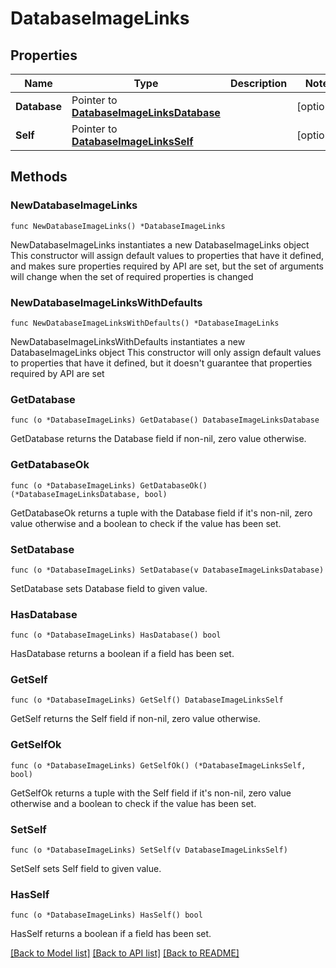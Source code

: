 # DatabaseImageLinks

## Properties

Name | Type | Description | Notes
------------ | ------------- | ------------- | -------------
**Database** | Pointer to [**DatabaseImageLinksDatabase**](DatabaseImageLinksDatabase.md) |  | [optional] 
**Self** | Pointer to [**DatabaseImageLinksSelf**](DatabaseImageLinksSelf.md) |  | [optional] 

## Methods

### NewDatabaseImageLinks

`func NewDatabaseImageLinks() *DatabaseImageLinks`

NewDatabaseImageLinks instantiates a new DatabaseImageLinks object
This constructor will assign default values to properties that have it defined,
and makes sure properties required by API are set, but the set of arguments
will change when the set of required properties is changed

### NewDatabaseImageLinksWithDefaults

`func NewDatabaseImageLinksWithDefaults() *DatabaseImageLinks`

NewDatabaseImageLinksWithDefaults instantiates a new DatabaseImageLinks object
This constructor will only assign default values to properties that have it defined,
but it doesn't guarantee that properties required by API are set

### GetDatabase

`func (o *DatabaseImageLinks) GetDatabase() DatabaseImageLinksDatabase`

GetDatabase returns the Database field if non-nil, zero value otherwise.

### GetDatabaseOk

`func (o *DatabaseImageLinks) GetDatabaseOk() (*DatabaseImageLinksDatabase, bool)`

GetDatabaseOk returns a tuple with the Database field if it's non-nil, zero value otherwise
and a boolean to check if the value has been set.

### SetDatabase

`func (o *DatabaseImageLinks) SetDatabase(v DatabaseImageLinksDatabase)`

SetDatabase sets Database field to given value.

### HasDatabase

`func (o *DatabaseImageLinks) HasDatabase() bool`

HasDatabase returns a boolean if a field has been set.

### GetSelf

`func (o *DatabaseImageLinks) GetSelf() DatabaseImageLinksSelf`

GetSelf returns the Self field if non-nil, zero value otherwise.

### GetSelfOk

`func (o *DatabaseImageLinks) GetSelfOk() (*DatabaseImageLinksSelf, bool)`

GetSelfOk returns a tuple with the Self field if it's non-nil, zero value otherwise
and a boolean to check if the value has been set.

### SetSelf

`func (o *DatabaseImageLinks) SetSelf(v DatabaseImageLinksSelf)`

SetSelf sets Self field to given value.

### HasSelf

`func (o *DatabaseImageLinks) HasSelf() bool`

HasSelf returns a boolean if a field has been set.


[[Back to Model list]](../README.md#documentation-for-models) [[Back to API list]](../README.md#documentation-for-api-endpoints) [[Back to README]](../README.md)


